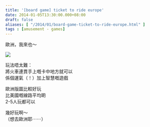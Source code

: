 ```yaml
---
title: '[board game] ticket to ride europe'
date: 2014-01-05T13:30:00.000+08:00
draft: false
aliases: [ "/2014/01/board-game-ticket-to-ride-europe.html" ]
tags : [amusement - games]
---
```


歐洲，我來也～  

![](/images/tickettoride.jpg)

玩法唔太難：  
將火車連貫手上嘅卡中地方就可以  
係個運氣（！）加上智慧嘅遊戲  
  
歐洲版圖比較好玩  
比美國嘅線路平均啲  
2-5人玩都可以  
  
幾好玩啊～  
（想去歐洲耶⋯⋯）
